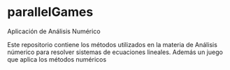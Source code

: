 # parallelGames
Aplicación de Análisis Numérico

Este repositorio contiene los métodos utilizados en la materia de Análisis númerico para resolver sistemas de ecuaciones lineales. Además un juego que aplica los métodos numéricos
